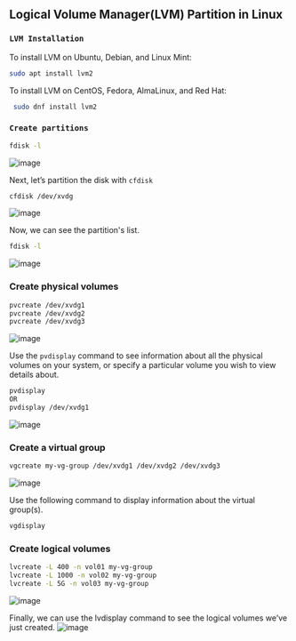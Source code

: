 ## Logical Volume  Manager(LVM) Partition in Linux

### `LVM Installation`

To install LVM on Ubuntu, Debian, and Linux Mint:
```sh
sudo apt install lvm2
```
To install LVM on CentOS, Fedora, AlmaLinux, and Red Hat:
```sh
 sudo dnf install lvm2
```

### `Create partitions`
```sh
fdisk -l
```
![image](https://github.com/fourtimes/linux/assets/91359308/bf6ba0e3-3412-436d-b0a6-a8a4b6c8e4b9)

Next, let’s partition the disk with `cfdisk`
```sh
cfdisk /dev/xvdg
```
![image](https://github.com/fourtimes/linux/assets/91359308/f408c16e-3377-42f5-af48-aa81803950a7)

Now, we can see the partition's list.
```sh
fdisk -l
```
![image](https://github.com/fourtimes/linux/assets/91359308/7e72d0f6-f69a-4626-8135-6ff63484b211)

### Create physical volumes
```sh
pvcreate /dev/xvdg1
pvcreate /dev/xvdg2
pvcreate /dev/xvdg3
```
![image](https://github.com/fourtimes/linux/assets/91359308/9b44769c-5235-41bc-b204-bc9087685f93)

Use the `pvdisplay` command to see information about all the physical volumes on your system, or specify a particular volume you wish to view details about.
```sh
pvdisplay
OR
pvdisplay /dev/xvdg1
```
![image](https://github.com/fourtimes/linux/assets/91359308/521e3f4a-09ab-4233-9d58-3b70796faf68)

### Create a virtual group
```sh
vgcreate my-vg-group /dev/xvdg1 /dev/xvdg2 /dev/xvdg3
```
![image](https://github.com/fourtimes/linux/assets/91359308/d4528b65-a18c-4fb3-a72f-80dd045292be)

Use the following command to display information about the virtual group(s).
```sh
vgdisplay
```
### Create logical volumes
```sh
lvcreate -L 400 -n vol01 my-vg-group
lvcreate -L 1000 -n vol02 my-vg-group
lvcreate -L 5G -n vol03 my-vg-group
```
![image](https://github.com/fourtimes/linux/assets/91359308/02617dfa-2457-4d2b-b65e-6f2f60f12e3b)

Finally, we can use the lvdisplay command to see the logical volumes we’ve just created.
![image](https://github.com/fourtimes/linux/assets/91359308/25d4d09b-d878-4622-8557-c93da9a7e7e3)
